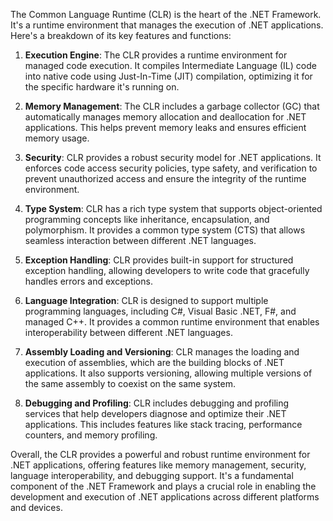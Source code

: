 The Common Language Runtime (CLR) is the heart of the .NET Framework. It's a runtime environment that manages the execution of .NET applications. Here's a breakdown of its key features and functions:

1. **Execution Engine**: The CLR provides a runtime environment for managed code execution. It compiles Intermediate Language (IL) code into native code using Just-In-Time (JIT) compilation, optimizing it for the specific hardware it's running on.

2. **Memory Management**: The CLR includes a garbage collector (GC) that automatically manages memory allocation and deallocation for .NET applications. This helps prevent memory leaks and ensures efficient memory usage.

3. **Security**: CLR provides a robust security model for .NET applications. It enforces code access security policies, type safety, and verification to prevent unauthorized access and ensure the integrity of the runtime environment.

4. **Type System**: CLR has a rich type system that supports object-oriented programming concepts like inheritance, encapsulation, and polymorphism. It provides a common type system (CTS) that allows seamless interaction between different .NET languages.

5. **Exception Handling**: CLR provides built-in support for structured exception handling, allowing developers to write code that gracefully handles errors and exceptions.

6. **Language Integration**: CLR is designed to support multiple programming languages, including C#, Visual Basic .NET, F#, and managed C++. It provides a common runtime environment that enables interoperability between different .NET languages.

7. **Assembly Loading and Versioning**: CLR manages the loading and execution of assemblies, which are the building blocks of .NET applications. It also supports versioning, allowing multiple versions of the same assembly to coexist on the same system.

8. **Debugging and Profiling**: CLR includes debugging and profiling services that help developers diagnose and optimize their .NET applications. This includes features like stack tracing, performance counters, and memory profiling.

Overall, the CLR provides a powerful and robust runtime environment for .NET applications, offering features like memory management, security, language interoperability, and debugging support. It's a fundamental component of the .NET Framework and plays a crucial role in enabling the development and execution of .NET applications across different platforms and devices.


